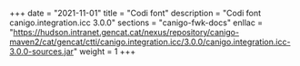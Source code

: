 +++
date        = "2021-11-01"
title       = "Codi font"
description = "Codi font canigo.integration.icc 3.0.0"
sections    = "canigo-fwk-docs"
enllac		= "https://hudson.intranet.gencat.cat/nexus/repository/canigo-maven2/cat/gencat/ctti/canigo.integration.icc/3.0.0/canigo.integration.icc-3.0.0-sources.jar"
weight		= 1
+++
